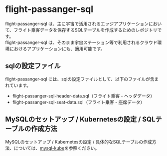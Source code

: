 # flight-passanger-sql   

flight-passanger-sql は、主に宇宙で活用されるエッジアプリケーションにおいて、フライト乗客データを保存するSQLテーブルを作成するためのレポジトリです。  
flight-passanger-sql は、そのまま宇宙ステーション等で利用されるクラウド環境におけるアプリケーションにも、適用可能です。  

## sqlの設定ファイル

flight-passanger-sql には、sqlの設定ファイルとして、以下のファイルが含まれています。  

* flight-passanger-sql-header-data.sql（フライト乗客 - ヘッダデータ）
* flight-passanger-sql-seat-data.sql（フライト乗客 - 座席データ）

## MySQLのセットアップ / Kubernetesの設定 / SQLテーブルの作成方法
MySQLのセットアップ / Kubernetesの設定 / 具体的なSQLテーブルの作成方法、については、[mysql-kube](https://github.com/latonaio/mysql-kube)を参照ください。

